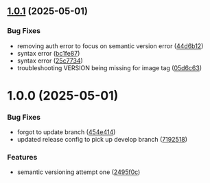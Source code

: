 ## [1.0.1](https://github.com/StefanLock/python-build-pipeline/compare/v1.0.0...v1.0.1) (2025-05-01)


### Bug Fixes

* removing auth error to focus on semantic version error ([44d6b12](https://github.com/StefanLock/python-build-pipeline/commit/44d6b12aaaecb959aaeea6462f29aea8b5b82fae))
* syntax error ([bc1fe87](https://github.com/StefanLock/python-build-pipeline/commit/bc1fe87adcc30441d6e966d7a03bebe4a0d5ce6f))
* syntax error ([25c7734](https://github.com/StefanLock/python-build-pipeline/commit/25c7734c3b707a099f5b650f399e534e9da2cc58))
* troubleshooting VERSION being missing for image tag ([05d6c63](https://github.com/StefanLock/python-build-pipeline/commit/05d6c63d160454154136509adcc6c1ced63c7ecf))

# 1.0.0 (2025-05-01)


### Bug Fixes

* forgot to update branch ([454e414](https://github.com/StefanLock/python-build-pipeline/commit/454e4148b34e69620f9ccaf51bf827c8b5ad2add))
* updated release  config to pick up develop branch ([7192518](https://github.com/StefanLock/python-build-pipeline/commit/719251836909dc2cfc53a39641413cf963a23b43))


### Features

* semantic versioning attempt one ([2495f0c](https://github.com/StefanLock/python-build-pipeline/commit/2495f0cd96068610daedb337cb29a9fedf84947c))
